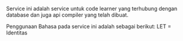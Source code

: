 Service ini adalah service untuk code learner yang terhubung dengan database dan juga api compiler yang telah dibuat.

Penggunaan Bahasa pada service ini adalah sebagai berikut:
LET = Identitas
